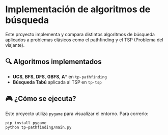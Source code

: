 # Implementación de algoritmos de búsqueda

Este proyecto implementa y compara distintos algoritmos de búsqueda aplicados a problemas clásicos como el pathfinding y el TSP (Problema del viajante).

## 🔍 Algoritmos implementados

- **UCS**, **BFS**, **DFS**, **GBFS**, **A*** en `tp-pathfinding`
- **Búsqueda Tabú** aplicada al TSP en `tp-tsp`

## 🎮 ¿Cómo se ejecuta?

Este proyecto utiliza `pygame` para visualizar el entorno. Para correrlo:

```bash
pip install pygame
python tp-pathfinding/main.py
